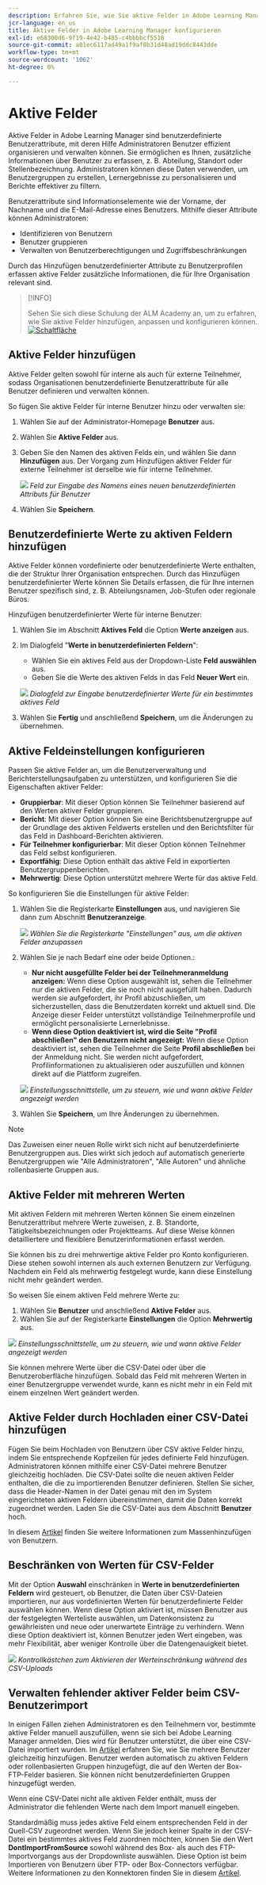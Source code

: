 ```yaml
---
description: Erfahren Sie, wie Sie aktive Felder in Adobe Learning Manager verwenden, um benutzerdefinierte Benutzerinformationen zu erfassen, zu organisieren und zu verwalten. Verbessern Sie Reporting, Filterung und Benutzersegmentierung mit flexiblen Feldkonfigurationen.
jcr-language: en_us
title: Aktive Felder in Adobe Learning Manager konfigurieren
exl-id: e68300d6-9f19-4e42-b485-c4bbbbcf5518
source-git-commit: a01ec6117ad49a1f9af0b31d48ad19ddc8443dde
workflow-type: tm+mt
source-wordcount: '1062'
ht-degree: 0%

---
```


# Aktive Felder

Aktive Felder in Adobe Learning Manager sind benutzerdefinierte Benutzerattribute, mit deren Hilfe Administratoren Benutzer effizient organisieren und verwalten können. Sie ermöglichen es Ihnen, zusätzliche Informationen über Benutzer zu erfassen, z. B. Abteilung, Standort oder Stellenbezeichnung. Administratoren können diese Daten verwenden, um Benutzergruppen zu erstellen, Lernergebnisse zu personalisieren und Berichte effektiver zu filtern.

Benutzerattribute sind Informationselemente wie der Vorname, der Nachname und die E-Mail-Adresse eines Benutzers. Mithilfe dieser Attribute können Administratoren:

* Identifizieren von Benutzern
* Benutzer gruppieren
* Verwalten von Benutzerberechtigungen und Zugriffsbeschränkungen

Durch das Hinzufügen benutzerdefinierter Attribute zu Benutzerprofilen erfassen aktive Felder zusätzliche Informationen, die für Ihre Organisation relevant sind.

>[!INFO]
>
>Sehen Sie sich diese Schulung der ALM Academy an, um zu erfahren, wie Sie aktive Felder hinzufügen, anpassen und konfigurieren können.<br>[![Schaltfläche](assets/launch-training-button.png)](https://content.adobelearningmanageracademy.com/app/learner?accountId=98632#/course/7555741)</br>

## Aktive Felder hinzufügen

Aktive Felder gelten sowohl für interne als auch für externe Teilnehmer, sodass Organisationen benutzerdefinierte Benutzerattribute für alle Benutzer definieren und verwalten können.

So fügen Sie aktive Felder für interne Benutzer hinzu oder verwalten sie:

1. Wählen Sie auf der Administrator-Homepage **Benutzer** aus.

2. Wählen Sie **Aktive Felder** aus.

3. Geben Sie den Namen des aktiven Felds ein, und wählen Sie dann **Hinzufügen** aus. Der Vorgang zum Hinzufügen aktiver Felder für externe Teilnehmer ist derselbe wie für interne Teilnehmer.

   ![](assets/add-active-field-alm.png)
   _Feld zur Eingabe des Namens eines neuen benutzerdefinierten Attributs für Benutzer_

4. Wählen Sie **Speichern**.

## Benutzerdefinierte Werte zu aktiven Feldern hinzufügen

Aktive Felder können vordefinierte oder benutzerdefinierte Werte enthalten, die der Struktur Ihrer Organisation entsprechen. Durch das Hinzufügen benutzerdefinierter Werte können Sie Details erfassen, die für Ihre internen Benutzer spezifisch sind, z. B. Abteilungsnamen, Job-Stufen oder regionale Büros.

Hinzufügen benutzerdefinierter Werte für interne Benutzer:

1. Wählen Sie im Abschnitt **Aktives Feld** die Option **Werte anzeigen** aus.
2. Im Dialogfeld &quot;**Werte in benutzerdefinierten Feldern**&quot;:

   * Wählen Sie ein aktives Feld aus der Dropdown-Liste **Feld auswählen** aus.
   * Geben Sie die Werte des aktiven Felds in das Feld **Neuer Wert** ein.

   ![](assets/add-value-active-fields.png)
   _Dialogfeld zur Eingabe benutzerdefinierter Werte für ein bestimmtes aktives Feld_

3. Wählen Sie **Fertig** und anschließend **Speichern**, um die Änderungen zu übernehmen.

## Aktive Feldeinstellungen konfigurieren

Passen Sie aktive Felder an, um die Benutzerverwaltung und Berichterstellungsaufgaben zu unterstützen, und konfigurieren Sie die Eigenschaften aktiver Felder:

* **Gruppierbar**: Mit dieser Option können Sie Teilnehmer basierend auf den Werten aktiver Felder gruppieren.
* **Bericht**: Mit dieser Option können Sie eine Berichtsbenutzergruppe auf der Grundlage des aktiven Feldwerts erstellen und den Berichtsfilter für das Feld in Dashboard-Berichten aktivieren.
* **Für Teilnehmer konfigurierbar**: Mit dieser Option können Teilnehmer das Feld selbst konfigurieren.
* **Exportfähig**: Diese Option enthält das aktive Feld in exportierten Benutzergruppenberichten.
* **Mehrwertig**: Diese Option unterstützt mehrere Werte für das aktive Feld.

So konfigurieren Sie die Einstellungen für aktive Felder:

1. Wählen Sie die Registerkarte **Einstellungen** aus, und navigieren Sie dann zum Abschnitt **Benutzeranzeige**.

   ![](assets/settings-active-field.png)
   _Wählen Sie die Registerkarte &quot;Einstellungen&quot; aus, um die aktiven Felder anzupassen_

2. Wählen Sie je nach Bedarf eine oder beide Optionen.:

   * **Nur nicht ausgefüllte Felder bei der Teilnehmeranmeldung anzeigen:** Wenn diese Option ausgewählt ist, sehen die Teilnehmer nur die aktiven Felder, die sie noch nicht ausgefüllt haben. Dadurch werden sie aufgefordert, ihr Profil abzuschließen, um sicherzustellen, dass die Benutzerdaten korrekt und aktuell sind. Die Anzeige dieser Felder unterstützt vollständige Teilnehmerprofile und ermöglicht personalisierte Lernerlebnisse.
   * **Wenn diese Option deaktiviert ist, wird die Seite &quot;Profil abschließen&quot; den Benutzern nicht angezeigt:** Wenn diese Option deaktiviert ist, sehen die Teilnehmer die Seite **Profil abschließen** bei der Anmeldung nicht. Sie werden nicht aufgefordert, Profilinformationen zu aktualisieren oder auszufüllen und können direkt auf die Plattform zugreifen.

   ![](assets/user-display-alm.png)
   _Einstellungsschnittstelle, um zu steuern, wie und wann aktive Felder angezeigt werden_

3. Wählen Sie **Speichern**, um Ihre Änderungen zu übernehmen.

>[!NOTE]
>
>Das Zuweisen einer neuen Rolle wirkt sich nicht auf benutzerdefinierte Benutzergruppen aus. Dies wirkt sich jedoch auf automatisch generierte Benutzergruppen wie &quot;Alle Administratoren&quot;, &quot;Alle Autoren&quot; und ähnliche rollenbasierte Gruppen aus.

## Aktive Felder mit mehreren Werten

Mit aktiven Feldern mit mehreren Werten können Sie einem einzelnen Benutzerattribut mehrere Werte zuweisen, z. B. Standorte, Tätigkeitsbezeichnungen oder Projektteams. Auf diese Weise können detailliertere und flexiblere Benutzerinformationen erfasst werden.

Sie können bis zu drei mehrwertige aktive Felder pro Konto konfigurieren. Diese stehen sowohl internen als auch externen Benutzern zur Verfügung. Nachdem ein Feld als mehrwertig festgelegt wurde, kann diese Einstellung nicht mehr geändert werden.

So weisen Sie einem aktiven Feld mehrere Werte zu:

1. Wählen Sie **Benutzer** und anschließend **Aktive Felder** aus.
2. Wählen Sie auf der Registerkarte **Einstellungen** die Option **Mehrwertig** aus.

![](assets/multi-values.png)
_Einstellungsschnittstelle, um zu steuern, wie und wann aktive Felder angezeigt werden_

Sie können mehrere Werte über die CSV-Datei oder über die Benutzeroberfläche hinzufügen. Sobald das Feld mit mehreren Werten in einer Benutzergruppe verwendet wurde, kann es nicht mehr in ein Feld mit einem einzelnen Wert geändert werden.

## Aktive Felder durch Hochladen einer CSV-Datei hinzufügen

Fügen Sie beim Hochladen von Benutzern über CSV aktive Felder hinzu, indem Sie entsprechende Kopfzeilen für jedes definierte Feld hinzufügen. Administratoren können mithilfe einer CSV-Datei mehrere Benutzer gleichzeitig hochladen. Die CSV-Datei sollte die neuen aktiven Felder enthalten, die die zu importierenden Benutzer definieren. Stellen Sie sicher, dass die Header-Namen in der Datei genau mit den im System eingerichteten aktiven Feldern übereinstimmen, damit die Daten korrekt zugeordnet werden. Laden Sie die CSV-Datei aus dem Abschnitt **Benutzer** hoch.

In diesem [Artikel](/help/migrated/administrators/feature-summary/add-users-user-groups.md) finden Sie weitere Informationen zum Massenhinzufügen von Benutzern.

## Beschränken von Werten für CSV-Felder

Mit der Option **Auswahl** einschränken in **Werte in benutzerdefinierten Feldern** wird gesteuert, ob Benutzer, die Daten über CSV-Dateien importieren, nur aus vordefinierten Werten für benutzerdefinierte Felder auswählen können. Wenn diese Option aktiviert ist, müssen Benutzer aus der festgelegten Werteliste auswählen, um Datenkonsistenz zu gewährleisten und neue oder unerwartete Einträge zu verhindern. Wenn diese Option deaktiviert ist, können Benutzer jeden Wert eingeben, was mehr Flexibilität, aber weniger Kontrolle über die Datengenauigkeit bietet.

![](assets/restrict-active.png)
_Kontrollkästchen zum Aktivieren der Werteinschränkung während des CSV-Uploads_

## Verwalten fehlender aktiver Felder beim CSV-Benutzerimport

In einigen Fällen ziehen Administratoren es den Teilnehmern vor, bestimmte aktive Felder manuell auszufüllen, wenn sie sich bei Adobe Learning Manager anmelden. Dies wird für Benutzer unterstützt, die über eine CSV-Datei importiert wurden. Im [Artikel](/help/migrated/administrators/feature-summary/add-users-user-groups.md) erfahren Sie, wie Sie mehrere Benutzer gleichzeitig hinzufügen. Benutzer werden automatisch zu aktiven Feldern oder rollenbasierten Gruppen hinzugefügt, die auf den Werten der Box-FTP-Felder basieren. Sie können nicht benutzerdefinierten Gruppen hinzugefügt werden.

Wenn eine CSV-Datei nicht alle aktiven Felder enthält, muss der Administrator die fehlenden Werte nach dem Import manuell eingeben.

Standardmäßig muss jedes aktive Feld einem entsprechenden Feld in der Quell-CSV zugeordnet werden. Wenn Sie jedoch keiner Spalte in der CSV-Datei ein bestimmtes aktives Feld zuordnen möchten, können Sie den Wert **DontImportFromSource** sowohl während des Box- als auch des FTP-Importvorgangs aus der Dropdownliste auswählen. Diese Option ist beim Importieren von Benutzern über FTP- oder Box-Connectors verfügbar. Weitere Informationen zu den Konnektoren finden Sie in diesem [Artikel](https://experienceleague.adobe.com/en/docs/learning-manager/using/integration/connectors).


